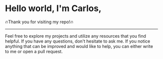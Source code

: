 # Hello world, I'm Carlos,

:fire:Thank you for visiting my repo!:fire:


---

Feel free to explore my projects and utilize any resources that you find helpful. If you have any questions, don't hesitate to ask me.
If you notice anything that can be improved and would like to help, you can either write to me or open a pull request.



<!--
This section I hope to fill in the future with cool projects. 

Here are some ideas to get you started:

- 🔭 I’m currently working on ...
- 🌱 I’m currently learning ...
- 👯 I’m looking to collaborate on ...
- 🤔 I’m looking for help with ...
- 💬 Ask me about ...
- 📫 How to reach me: ...
- 😄 Pronouns: ...
- ⚡ Fun fact: ...
-->
